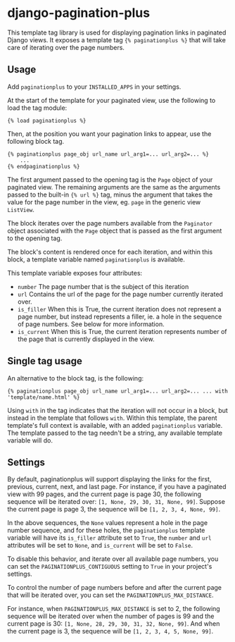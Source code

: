 django-pagination-plus
======================

This template tag library is used for displaying pagination links in paginated
Django views. It exposes a template tag `{% paginationplus %}` that will take
care of iterating over the page numbers.

Usage
-----

Add `paginationplus` to your `INSTALLED_APPS` in your settings.

At the start of the template for your paginated view, use the following to load
the tag module:

    {% load paginationplus %}

Then, at the position you want your pagination links to appear, use the
following block tag.

    {% paginationplus page_obj url_name url_arg1=... url_arg2=... %}
        ...
    {% endpaginationplus %}

The first argument passed to the opening tag is the `Page` object of your
paginated view. The remaining arguments are the same as the arguments passed to
the built-in `{% url %}` tag, minus the argument that takes the value for the
page number in the view, eg. `page` in the generic view `ListView`.

The block iterates over the page numbers available from the `Paginator` object
associated with the `Page` object that is passed as the first argument to the
opening tag.

The block's content is rendered once for each iteration, and within this block,
a template variable named `paginationplus` is available.

This template variable exposes four attributes:

  * `number`
    The page number that is the subject of this iteration
  * `url`
    Contains the url of the page for the page number currently iterated over.
  * `is_filler`
    When this is True, the current iteration does not represent a page number,
    but instead represents a filler, ie. a hole in the sequence of page numbers.
    See below for more information.
  * `is_current`
    When this is True, the current iteration represents number of the page that
    is currently displayed in the view.
    
Single tag usage
----------------

An alternative to the block tag, is the following:

    {% paginationplus page_obj url_name url_arg1=... url_arg2=... ... with 'template/name.html' %}

Using `with` in the tag indicates that the iteration will not occur in a block,
but instead in the template that follows `with`. Within this template, the
parent template's full context is available, with an added `paginationplus`
variable. The template passed to the tag needn't be a string, any available
template variable will do.
    
Settings
--------

By default, paginationplus will support displaying the links for the first,
previous, current, next, and last page. For instance, if you have a paginated
view with 99 pages, and the current page is page 30, the following sequence will
be iterated over: `[1, None, 29, 30, 31, None, 99]`. Suppose the current page is
page 3, the sequence will be `[1, 2, 3, 4, None, 99]`.

In the above sequences, the `None` values represent a hole in the page number
sequence, and for these holes, the `paginationplus` template variable will have
its `is_filler` attribute set to `True`, the `number` and `url` attributes will
be set to `None`, and `is_current` will be set to `False`.

To disable this behavior, and iterate over all available page numbers, you can
set the `PAGINATIONPLUS_CONTIGUOUS` setting to `True` in your project's settings.

To control the number of page numbers before and after the current page that
will be iterated over, you can set the `PAGINATIONPLUS_MAX_DISTANCE`.

For instance, when `PAGINATIONPLUS_MAX_DISTANCE` is set to 2, the following
sequence will be iterated over when the number of pages is 99 and the current
page is 30: `[1, None, 28, 29, 30, 31, 32, None, 99]`. And when the current page is 3,
the sequence will be `[1, 2, 3, 4, 5, None, 99]`.